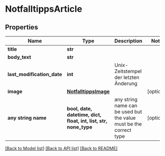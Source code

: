 # NotfalltippsArticle


## Properties
Name | Type | Description | Notes
------------ | ------------- | ------------- | -------------
**title** | **str** |  | 
**body_text** | **str** |  | 
**last_modification_date** | **int** | Unix-Zeitstempel der letzten Änderung | 
**image** | [**NotfalltippsImage**](NotfalltippsImage.md) |  | [optional] 
**any string name** | **bool, date, datetime, dict, float, int, list, str, none_type** | any string name can be used but the value must be the correct type | [optional]

[[Back to Model list]](../README.md#documentation-for-models) [[Back to API list]](../README.md#documentation-for-api-endpoints) [[Back to README]](../README.md)


